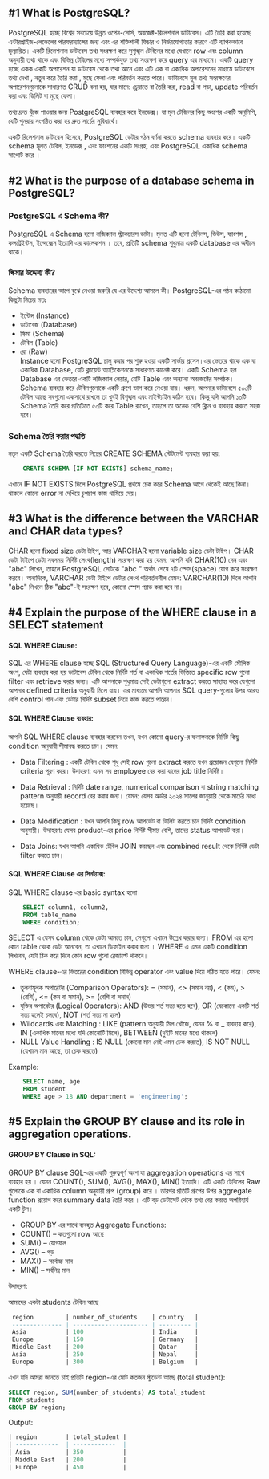 ## #1 What is PostgreSQL?

PostgreSQL হচ্ছে বিশ্বের সবচেয়ে উন্নত ওপেন-সোর্স, অবজেক্ট-রিলেশনাল ডাটাবেস। এটি তৈরি করা হয়েছে এন্টারপ্রাইজ-লেভেলের পারফরম্যান্সের জন্য এবং এর শক্তিশালী ফিচার ও নির্ভরযোগ্যতার কারণে এটি ব্যাপকভাবে মূল্যায়িত। একটি রিলেশনাল ডাটাবেস তথ্য সংরক্ষণ করে সুশৃঙ্খল টেবিলের মধ্যে যেখানে row এবং column অনুযায়ী তথ্য থাকে এবং বিভিন্ন টেবিলের মধ্যে সম্পর্কযুক্ত তথ্য সংরক্ষণ করে query এর মাধ্যমে। একটি query হচ্ছে একক একটি অপারেশন যা ডাটাবেস থেকে তথ্য আনে এবং এটি এক বা একাধিক অপারেশনের মাধ্যমে ডাটাবেসে তথ্য দেখা , নতুন করে তৈরি করা , মুছে ফেলা এবং পরিবর্তন করতে পারে। ডাটাবেসে মূল তথ্য সংরক্ষণের অপারেশনগুলোকে সাধারণত CRUD বলা হয়, যার মানে: চ্রেয়াতে বা তৈরি করা, read বা পড়া, update পরিবর্তন করা এবং ডিলিট বা মুছে ফেলা।

তথ্য দ্রুত খুঁজে পাওয়ার জন্য PostgreSQL ব্যবহার করে ইনডেক্স। যা মূল টেবিলের কিছু অংশের একটি অনুলিপি, যেটি পুনরায় সংগঠিত করা হয় দ্রুত সার্চের সুবিধার্থে।

একটি রিলেশনাল ডাটাবেস হিসেবে, PostgreSQL ডেটার গঠন বর্ণনা করতে schema ব্যবহার করে। একটি schema মূলত টেবিল, ইনডেক্স , এবং ফাংশনের একটি সংগ্রহ, এবং PostgreSQL একাধিক schema সাপোর্ট করে ।

## #2 What is the purpose of a database schema in PostgreSQL?

### PostgreSQL এ Schema কী?

PostgreSQL এ Schema হলো লজিক্যাল স্ট্রাকচারস ডাটা। মূলত এটি হলো টেবিলস, ভিউস, ফাংশন্স , কন্সট্রেইন্টস, ইন্দেক্সেস ইত্যাদি এর কালেকশন । তবে, প্রতিটি schema শুধুমাত্র একটি database এর অধীনে থাকে।

### স্কিমার উদ্দেশ্য কী?

Schema ব্যবহারের আগে বুঝে নেওয়া জরুরি যে এর উদ্দেশ্য আসলে কী। PostgreSQL-এর গঠন কাঠামো কিছুটা নিচের মতঃ

-   ইন্টেন্স (Instance)
-   ডাটাবেজ (Database)
-   স্কিমা (Schema)
-   টেবিল (Table)
-   রো (Raw)  
    Instance হলো PostgreSQL চালু করার পর শুরু হওয়া একটি সার্ভার প্রসেস।এর ভেতরে থাকে এক বা একাধিক Database, যেটি ক্লায়েন্ট অ্যাপ্লিকেশনকে সাধারণত কানেক্ট করে। একটি Schema হল Database এর ভেতরে একটি লজিক্যাল লেয়ার, যেটি Table এবং অন্যান্য অবজেক্টের সংগঠক।
    Schema ব্যবহার করে টেবিলগুলোকে একটি গ্রুপে ভাগ করে নেওয়া যায়। ধরুন, আপনার ডাটাবেসে ৫০০টি টেবিল আছে সবগুলো একসাথে রাখলে তা খুবই বিশৃঙ্খল এবং মাইন্ট্যাইন কঠিন হবে। কিন্তু যদি আপনি ১০টি Schema তৈরি করে প্রতিটিতে ৫০টি করে Table রাখেন, তাহলে তা অনেক বেশি ক্লিন ও ব্যবহার করতে সহজ হবে।

### Schema তৈরি করার পদ্ধতি

নতুন একটি Schema তৈরি করতে নিচের CREATE SCHEMA স্টেটমেন্ট ব্যবহার করা হয়:

```sql
    CREATE SCHEMA [IF NOT EXISTS] schema_name;
```

এখানে IF NOT EXISTS দিলে PostgreSQL প্রথমে চেক করে Schema আগে থেকেই আছে কিনা। থাকলে কোনো error না দেখিয়ে চুপচাপ কাজ থামিয়ে দেয়।

## #3 What is the difference between the VARCHAR and CHAR data types?

CHAR হলো fixed size ডেটা টাইপ, আর VARCHAR হলো variable size ডেটা টাইপ।
CHAR ডেটা টাইপে ডেটা সবসময় নির্দিষ্ট লেংথ(length) সংরক্ষণ করা হয় যেমন: আপনি যদি CHAR(10) দেন এবং "abc" লিখেন, তাহলে PostgreSQL সেটিকে "abc " অর্থাৎ শেষে ৭টি স্পেস(space) যোগ করে সংরক্ষণ করবে। অন্যদিকে, VARCHAR ডেটা টাইপে ডেটার লেংথ পরিবর্তনশীল যেমন: VARCHAR(10) দিলে আপনি "abc" লিখলে ঠিক "abc"-ই সংরক্ষণ হবে, কোনো স্পেস প্যাড করা হবে না।

## #4 Explain the purpose of the WHERE clause in a SELECT statement

#### SQL WHERE Clause:

SQL এর WHERE clause হচ্ছে SQL (Structured Query Language)-এর একটি মৌলিক অংশ, যেটা ব্যবহার করা হয় ডাটাবেস টেবিল থেকে নির্দিষ্ট শর্ত বা একাধিক শর্তের ভিত্তিতে specific row গুলো filter এবং retrieve করার জন্য। এটি আপনাকে শুধুমাত্র সেই ডেটাগুলো extract করতে সাহায্য করে যেগুলো আপনার defined criteria অনুযায়ী মিলে যায়। এর মাধ্যমে আপনি আপনার SQL query-গুলোর উপর আরও বেশি control পান এবং ডেটার নির্দিষ্ট subset নিয়ে কাজ করতে পারেন।

#### SQL WHERE Clause ব্যবহার:

আপনি SQL WHERE clause ব্যবহার করবেন তখন, যখন কোনো query-র ফলাফলকে নির্দিষ্ট কিছু condition অনুযায়ী সীমাবদ্ধ করতে চান। যেমন:

-   Data Filtering : একটি টেবিল থেকে শুধু সেই row গুলো extract করতে যখন প্রয়োজন যেগুলো নির্দিষ্ট criteria পূরণ করে।
    উদাহরণ: এমন সব employee বের করা যাদের job title নির্দিষ্ট।

-   Data Retrieval : নির্দিষ্ট date range, numerical comparison বা string matching pattern অনুযায়ী record বের করার জন্য। যেমন: যেসব অর্ডার ২০২৪ সালের জানুয়ারি থেকে মার্চের মধ্যে হয়েছে।

-   Data Modification : যখন আপনি কিছু row আপডেট বা ডিলিট করতে চান নির্দিষ্ট condition অনুযায়ী। উদাহরণ: যেসব product-এর price নির্দিষ্ট সীমার বেশি, তাদের status আপডেট করা।

-   Data Joins: যখন আপনি একাধিক টেবিল JOIN করছেন এবং combined result থেকে নির্দিষ্ট ডেটা filter করতে চান।

#### SQL WHERE Clause এর সিনট্যাক্স:

SQL WHERE clause এর basic syntax হলো

```sql
    SELECT column1, column2,
    FROM table_name
    WHERE condition;
```

SELECT এ যেসব column থেকে ডেটা আনতে চান, সেগুলো এখানে উল্লেখ করার জন্য। FROM এর হলো কোন table থেকে ডেটা আনবেন, তা এখানে ডিফাইন করার জন্য । WHERE এ এমন একটি condition লিখবেন, যেটা ঠিক করে দিবে কোন row গুলো রেজাল্টে থাকবে।

WHERE clause-এর ভিতরের condition বিভিন্ন operator এবং value দিয়ে গঠিত হতে পারে। যেমন:

-   তুলনামূলক অপারেটর (Comparison Operators): = (সমান), <> (সমান নয়), < (কম), > (বেশি), <= (কম বা সমান), >= (বেশি বা সমান)
-   যুক্তির অপারেটর (Logical Operators): AND (উভয় শর্ত সত্য হতে হবে), OR (যেকোনো একটি শর্ত সত্য হলেই চলবে), NOT (শর্ত সত্য না হলে)
-   Wildcards এবং Matching : LIKE (pattern অনুযায়ী মিল খোঁজে, যেমন % বা \_ ব্যবহার করে), IN (একাধিক মানের মধ্যে যদি কোনোটি মিলে), BETWEEN (দুইটি মানের মধ্যে থাকলে)
-   NULL Value Handling : IS NULL (কোনো মান নেই এমন চেক করতে), IS NOT NULL (যেখানে মান আছে, তা চেক করতে)

Example:

```sql
    SELECT name, age
    FROM student
    WHERE age > 18 AND department = 'engineering';

```

## #5 Explain the GROUP BY clause and its role in aggregation operations.

#### GROUP BY Clause in SQL:

GROUP BY clause SQL-এর একটি গুরুত্বপূর্ণ অংশ যা aggregation operations এর সাথে ব্যবহার হয় । যেমন COUNT(), SUM(), AVG(), MAX(), MIN() ইত্যাদি। এটি একটি টেবিলের Raw গুলোকে এক বা একাধিক column অনুযায়ী গ্রুপ (group) করে । তারপর প্রতিটি গ্রুপের উপর aggregate function প্রয়োগ করে summary data তৈরি করে । এটি বড় ডেটাসেট থেকে তথ্য বের করতে অপরিহার্য একটি টুল।

-   GROUP BY এর সাথে ব্যবহৃত Aggregate Functions:
-   COUNT() – কতগুলো row আছে
-   SUM() – যোগফল
-   AVG() – গড়
-   MAX() – সর্বোচ্চ মান
-   MIN() – সর্বনিম্ন মান

উদাহরণ:

আমাদের একটা students টেবিল আছে

```sql
 region         | number_of_students    | country   |
 -------------- | --------------------- | --------- |
 Asia           | 100                   | India     |
 Europe         | 150                   | Germany   |
 Middle East    | 200                   | Qatar     |
 Asia           | 250                   | Nepal     |
 Europe         | 300                   | Belgium   |

```

এখন যদি আমরা জানতে চাই প্রতিটি region-এর মোট কতজন স্টুডেন্ট আছে (total student):

```sql
SELECT region, SUM(number_of_students) AS total_student
FROM students
GROUP BY region;
```

Output:

```sql
| region        | total_student |
| ------------  | ------------  |
| Asia          | 350           |
| Middle East   | 200           |
| Europe        | 450           |

```
